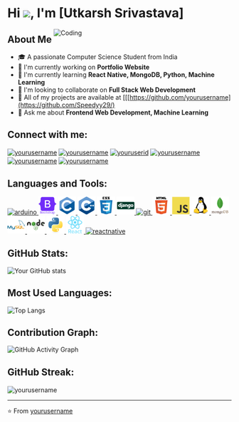 # Hi <img src="https://media.giphy.com/media/hvRJCLFzcasrR4ia7z/giphy.gif" width="30px">, I'm [Utkarsh Srivastava]

<img align="right" alt="Coding" width="400" src="https://media.giphy.com/media/Y4ak9Ki2GZCbJxAnJD/giphy.gif">

## About Me
- 🎓 A passionate Computer Science Student from India
- 🔭 I'm currently working on **Portfolio Website**
- 🌱 I'm currently learning **React Native, MongoDB, Python, Machine Learning**
- 👯 I'm looking to collaborate on **Full Stack Web Development**
- 📂 All of my projects are available at [[[https://github.com/yourusername](https://github.com/Speedyy29/)
- 💬 Ask me about **Frontend Web Development, Machine Learning**

## Connect with me:
<p align="left">
<a href="[https://x.com/yourusername](https://x.com/Utkarsshh007/)" target="blank"><img align="center" src="https://raw.githubusercontent.com/rahuldkjain/github-profile-readme-generator/master/src/images/icons/Social/twitter.svg" alt="yourusername" height="30" width="40" /></a>
<a href="[https://linkedin.com/in/yourusername](https://www.linkedin.com/in/utkarshh29/)" target="blank"><img align="center" src="https://raw.githubusercontent.com/rahuldkjain/github-profile-readme-generator/master/src/images/icons/Social/linked-in-alt.svg" alt="yourusername" height="30" width="40" /></a>
<a href="https://stackoverflow.com/users/youruserid" target="blank"><img align="center" src="https://raw.githubusercontent.com/rahuldkjain/github-profile-readme-generator/master/src/images/icons/Social/stack-overflow.svg" alt="youruserid" height="30" width="40" /></a>
<a href="https://fb.com/yourusername" target="blank"><img align="center" src="https://raw.githubusercontent.com/rahuldkjain/github-profile-readme-generator/master/src/images/icons/Social/facebook.svg" alt="yourusername" height="30" width="40" /></a>
<a href="https://instagram.com/yourusername" target="blank"><img align="center" src="https://raw.githubusercontent.com/rahuldkjain/github-profile-readme-generator/master/src/images/icons/Social/instagram.svg" alt="yourusername" height="30" width="40" /></a>
<a href="https://dribbble.com/yourusername" target="blank"><img align="center" src="https://raw.githubusercontent.com/rahuldkjain/github-profile-readme-generator/master/src/images/icons/Social/dribbble.svg" alt="yourusername" height="30" width="40" /></a>
</p>

## Languages and Tools:
<p align="left"> 
<a href="https://www.arduino.cc/" target="_blank"> <img src="https://cdn.worldvectorlogo.com/logos/arduino-1.svg" alt="arduino" width="40" height="40"/> </a> 
<a href="https://getbootstrap.com" target="_blank"> <img src="https://raw.githubusercontent.com/devicons/devicon/master/icons/bootstrap/bootstrap-plain-wordmark.svg" alt="bootstrap" width="40" height="40"/> </a> 
<a href="https://www.cprogramming.com/" target="_blank"> <img src="https://raw.githubusercontent.com/devicons/devicon/master/icons/c/c-original.svg" alt="c" width="40" height="40"/> </a> 
<a href="https://www.w3schools.com/cpp/" target="_blank"> <img src="https://raw.githubusercontent.com/devicons/devicon/master/icons/cplusplus/cplusplus-original.svg" alt="cplusplus" width="40" height="40"/> </a> 
<a href="https://www.w3schools.com/css/" target="_blank"> <img src="https://raw.githubusercontent.com/devicons/devicon/master/icons/css3/css3-original-wordmark.svg" alt="css3" width="40" height="40"/> </a> 
<a href="https://www.djangoproject.com/" target="_blank"> <img src="https://raw.githubusercontent.com/devicons/devicon/master/icons/django/django-original.svg" alt="django" width="40" height="40"/> </a> 
<a href="https://git-scm.com/" target="_blank"> <img src="https://www.vectorlogo.zone/logos/git-scm/git-scm-icon.svg" alt="git" width="40" height="40"/> </a> 
<a href="https://www.w3.org/html/" target="_blank"> <img src="https://raw.githubusercontent.com/devicons/devicon/master/icons/html5/html5-original-wordmark.svg" alt="html5" width="40" height="40"/> </a> 
<a href="https://developer.mozilla.org/en-US/docs/Web/JavaScript" target="_blank"> <img src="https://raw.githubusercontent.com/devicons/devicon/master/icons/javascript/javascript-original.svg" alt="javascript" width="40" height="40"/> </a> 
<a href="https://www.linux.org/" target="_blank"> <img src="https://raw.githubusercontent.com/devicons/devicon/master/icons/linux/linux-original.svg" alt="linux" width="40" height="40"/> </a> 
<a href="https://www.mongodb.com/" target="_blank"> <img src="https://raw.githubusercontent.com/devicons/devicon/master/icons/mongodb/mongodb-original-wordmark.svg" alt="mongodb" width="40" height="40"/> </a> 
<a href="https://www.mysql.com/" target="_blank"> <img src="https://raw.githubusercontent.com/devicons/devicon/master/icons/mysql/mysql-original-wordmark.svg" alt="mysql" width="40" height="40"/> </a> 
<a href="https://nodejs.org" target="_blank"> <img src="https://raw.githubusercontent.com/devicons/devicon/master/icons/nodejs/nodejs-original-wordmark.svg" alt="nodejs" width="40" height="40"/> </a> 
<a href="https://www.python.org" target="_blank"> <img src="https://raw.githubusercontent.com/devicons/devicon/master/icons/python/python-original.svg" alt="python" width="40" height="40"/> </a> 
<a href="https://reactjs.org/" target="_blank"> <img src="https://raw.githubusercontent.com/devicons/devicon/master/icons/react/react-original-wordmark.svg" alt="react" width="40" height="40"/> </a> 
<a href="https://reactnative.dev/" target="_blank"> <img src="https://reactnative.dev/img/header_logo.svg" alt="reactnative" width="40" height="40"/> </a> 
</p>

## GitHub Stats:
![Your GitHub stats](https://github-readme-stats.vercel.app/api?username=yourusername&show_icons=true&theme=radical)

## Most Used Languages:
![Top Langs](https://github-readme-stats.vercel.app/api/top-langs/?username=yourusername&layout=compact&theme=radical)

## Contribution Graph:
![GitHub Activity Graph](https://activity-graph.herokuapp.com/graph?username=yourusername&theme=dracula)

## GitHub Streak:
<p><img align="center" src="https://github-readme-streak-stats.herokuapp.com/?user=yourusername&theme=dark" alt="yourusername" /></p>

---

⭐️ From [yourusername](https://github.com/yourusername)
